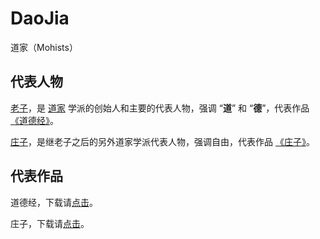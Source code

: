 # DaoJia

道家（Mohists）

## 代表人物

[老子](https://baike.baidu.com/item/%E8%80%81%E5%AD%90/5448)，是 [道家](https://baike.baidu.com/item/%E9%81%93%E5%AE%B6/131309) 学派的创始人和主要的代表人物，强调 “**道**” 和 “**德**”，代表作品[《道德经》](https://baike.baidu.com/item/%E9%81%93%E5%BE%B7%E7%BB%8F)。

[庄子](https://baike.baidu.com/item/%E5%BA%84%E5%AD%90/8074)，是继老子之后的另外道家学派代表人物，强调自由，代表作品 [《庄子》](https://baike.baidu.com/item/%E5%BA%84%E5%AD%90/2451694)。

## 代表作品

道德经，下载请[点击](https://github.com/Chinese-Traditional-Culture/DaoJia/tree/master/DaoDeJing)。

庄子，下载请[点击](https://github.com/Chinese-Traditional-Culture/DaoJia/tree/master/ZhuangZi)。
